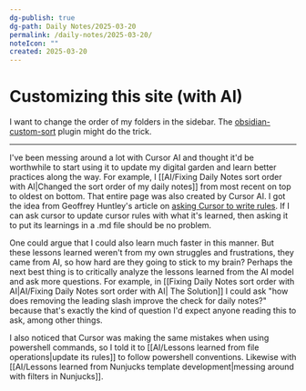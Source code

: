```yaml
---
dg-publish: true
dg-path: Daily Notes/2025-03-20
permalink: /daily-notes/2025-03-20/
noteIcon: ""
created: 2025-03-20
---
```

# Customizing this site (with AI)
I want to change the order of my folders in the sidebar. The 
[obsidian-custom-sort](https://github.com/SebastianMC/obsidian-custom-sort) plugin might do the trick.

----------

I've been messing around a lot with Cursor AI and thought it'd be worthwhile to start using it to update my digital garden and learn better practices along the way. For example, I [[AI/Fixing Daily Notes sort order with AI|Changed the sort order of my daily notes]] from most recent on top to oldest on bottom. That entire page was also created by Cursor AI. I got the idea from Geoffrey Huntley's article on [asking Cursor to write rules](https://ghuntley.com/stdlib/). If I can ask cursor to update cursor rules with what it's learned, then asking it to put its learnings in a .md file should be no problem. 

One could argue that I could also learn much faster in this manner. But these lessons learned weren't from my own struggles and frustrations, they came from AI, so how hard are they going to stick to my brain? Perhaps the next best thing is to critically analyze the lessons learned from the AI model and ask more questions. For example, in [[Fixing Daily Notes sort order with AI|AI/Fixing Daily Notes sort order with AI| The Solution]] I could ask "how does removing the leading slash improve the check for daily notes?" because that's exactly the kind of question I'd expect anyone reading this to ask, among other things. 

I also noticed that Cursor was making the same mistakes when using powershell commands, so I told it to [[AI/Lessons learned from file operations|update its rules]] to follow powershell conventions. Likewise with [[AI/Lessons learned from Nunjucks template development|messing around with filters in Nunjucks]]. 